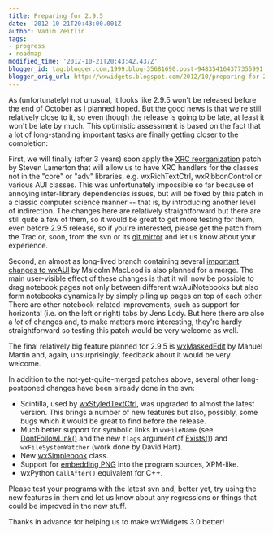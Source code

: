 ```yaml
---
title: Preparing for 2.9.5
date: '2012-10-21T20:43:00.001Z'
author: Vadim Zeitlin
tags:
- progress
- roadmap
modified_time: '2012-10-21T20:43:42.437Z'
blogger_id: tag:blogger.com,1999:blog-35681690.post-948354164377355991
blogger_orig_url: http://wxwidgets.blogspot.com/2012/10/preparing-for-295.html
---
```


As (unfortunately) not unusual, it looks like 2.9.5 won't be released before the
end of October as I planned hoped. But the good news is that we're still
relatively close to it, so even though the release is going to be late, at least
it won't be late by much. This optimistic assessment is based on the fact that a
lot of long-standing important tasks are finally getting closer to the
completion:

First, we will finally (after 3 years) soon apply the [XRC reorganization] patch
by Steven Lamerton that will allow us to have XRC handlers for the classes not
in the "core" or "adv" libraries, e.g. wxRichTextCtrl, wxRibbonControl or
various AUI classes. This was unfortunately impossible so far because of
annoying inter-library dependencies issues, but will be fixed by this patch in a
classic computer science manner -- that is, by introducing another level of
indirection. The changes here are relatively straightforward but there are still
quite a few of them, so it would be great to get more testing for them, even
before 2.9.5 release, so if you're interested, please get the patch from the
Trac or, soon, from the svn or its [git mirror] and let us know about your
experience.

[XRC reorganization]: https://trac.wxwidgets.org/ticket/10996
[git mirror]: https://github.com/wxWidgets/wxWidgets

Second, an almost as long-lived branch containing several [important changes to
wxAUI] by Malcolm MacLeod is also planned for a merge. The main user-visible
effect of these changes is that it will now be possible to drag notebook pages
not only between different wxAuiNotebooks but also form notebooks dynamically by
simply piling up pages on top of each other. There are other notebook-related
improvements, such as support for horizontal (i.e. on the left or right) tabs by
Jens Lody. But here there are also a _lot_ of changes and, to make matters more
interesting, they're hardly straightforward so testing this patch would be very
welcome as well.

[important changes to wxAUI]: https://trac.wxwidgets.org/ticket/14756

The final relatively big feature planned for 2.9.5 is [wxMaskedEdit] by Manuel
Martin and, again, unsurprisingly, feedback about it would be very welcome.

[wxMaskedEdit]: https://trac.wxwidgets.org/ticket/14535

In addition to the not-yet-quite-merged patches above, several other
long-postponed changes have been already done in the svn:

*   Scintilla, used by [wxStyledTextCtrl], was upgraded to almost the latest
    version. This brings a number of new features but also, possibly, some bugs
    which it would be great to find before the release.
*   Much better support for symbolic links in `wxFileName` (see
    [DontFollowLink()] and the new `flags` argument of [Exists()]) and
    `wxFileSystemWatcher` (work done by David Hart).
*   New [wxSimplebook] class.
*   Support for [embedding PNG] into the program sources, XPM-like.
*   wxPython `CallAfter()` equivalent for C++.

Please test your programs with the latest svn and, better yet, try using the new
features in them and let us know about any regressions or things that could be
improved in the new stuff.

Thanks in advance for helping us to make wxWidgets 3.0 better!

[wxStyledTextCtrl]: https://docs.wxwidgets.org/trunk/classwx_styled_text_ctrl.html
[DontFollowLink()]: https://docs.wxwidgets.org/trunk/classwx_file_name.html#af1430dafaf1f522710b52f0a0bf0f060
[Exists()]: https://docs.wxwidgets.org/trunk/classwx_file_name.html#ae85e9aa0c443761a0c380d770a42d672
[wxSimplebook]: https://docs.wxwidgets.org/trunk/classwx_simplebook.html
[embedding PNG]: https://docs.wxwidgets.org/trunk/group__group__funcmacro__gdi.html#ga30fc362d22b3045f58aed54fc808f203
